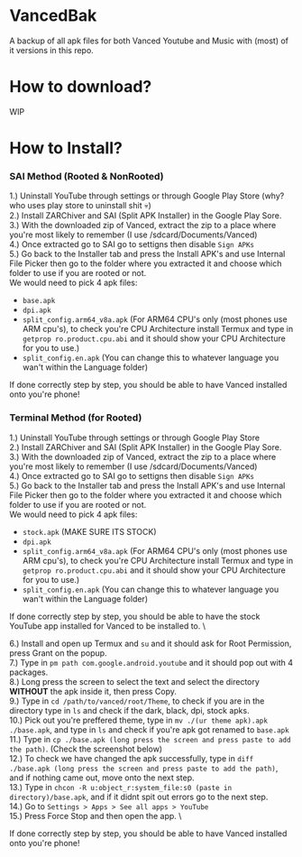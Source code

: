 # VancedBak
A backup of all apk files for both Vanced Youtube and Music with (most) of it versions in this repo.

# How to download?
WIP

# How to Install?
### SAI Method (Rooted & NonRooted)
1.) Uninstall YouTube through settings or through Google Play Store (why? who uses play store to uninstall shit 💀) \
2.) Install ZARChiver and SAI (Split APK Installer) in the Google Play Sore. \
3.) With the downloaded zip of Vanced, extract the zip to a place where you're most likely to remember (I use /sdcard/Documents/Vanced) \
4.) Once extracted go to SAI go to settigns then disable `Sign APKs` \
5.) Go back to the Installer tab and press the Install APK's and use Internal File Picker then go to the folder where you extracted it and choose which folder to use if you are rooted or not. \
We would need to pick 4 apk files:
- `base.apk`
- `dpi.apk`
- `split_config.arm64_v8a.apk` (For ARM64 CPU's only (most phones use ARM cpu's), to check you're CPU Architecture install Termux and type in `getprop ro.product.cpu.abi` and it should show your CPU Architecture for you to use.)
- `split_config.en.apk` (You can change this to whatever language you wan't within the Language folder)

If done correctly step by step, you should be able to have Vanced installed onto you're phone!

### Terminal Method (for Rooted)
1.) Uninstall YouTube through settings or through Google Play Store \
2.) Install ZARChiver and SAI (Split APK Installer) in the Google Play Sore. \
3.) With the downloaded zip of Vanced, extract the zip to a place where you're most likely to remember (I use /sdcard/Documents/Vanced) \
4.) Once extracted go to SAI go to settigns then disable `Sign APKs` \
5.) Go back to the Installer tab and press the Install APK's and use Internal File Picker then go to the folder where you extracted it and choose which folder to use if you are rooted or not. \
We would need to pick 4 apk files:
- `stock.apk` (MAKE SURE ITS STOCK)
- `dpi.apk`
- `split_config.arm64_v8a.apk` (For ARM64 CPU's only (most phones use ARM cpu's), to check you're CPU Architecture install Termux and type in `getprop ro.product.cpu.abi` and it should show your CPU Architecture for you to use.)
- `split_config.en.apk` (You can change this to whatever language you wan't within the Language folder)

If done correctly step by step, you should be able to have the stock YouTube app installed for Vanced to be installed to. \

6.) Install and open up Termux and `su` and it should ask for Root Permission, press Grant on the popup. \
7.) Type in `pm path com.google.android.youtube` and it should pop out with 4 packages. \
8.) Long press the screen to select the text and select the directory **WITHOUT** the apk inside it, then press Copy. \
9.) Type in `cd /path/to/vanced/root/Theme`, to check if you are in the directory type in `ls` and check if the dark, black, dpi, stock apks. \
10.) Pick out you're preffered theme, type in `mv ./(ur theme apk).apk ./base.apk`, and type in `ls` and check if you're apk got renamed to `base.apk` \
11.) Type in `cp ./base.apk (long press the screen and press paste to add the path)`. (Check the screenshot below) \
12.) To check we have changed the apk successfully, type in `diff ./base.apk (long press the screen and press paste to add the path)`, and if nothing came out, move onto the next step. \
13.) Type in `chcon -R u:object_r:system_file:s0 (paste in directory)/base.apk`, and if it didnt spit out errors go to the next step. \
14.) Go to `Settings > Apps > See all apps > YouTube` \
15.) Press Force Stop and then open the app. \

If done correctly step by step, you should be able to have Vanced installed onto you're phone!
